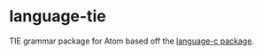 # language-tie
TIE grammar package for Atom based off the [language-c package](https://github.com/atom/language-c).
